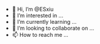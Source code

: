 - 👋 Hi, I’m @ESxiu
- 👀 I’m interested in ...
- 🌱 I’m currently learning ...
- 💞️ I’m looking to collaborate on ...
- 📫 How to reach me ...

<!---
ESxiu/ESxiu is a ✨ special ✨ repository because its `README.md` (this file) appears on your GitHub profile.
You can click the Preview link to take a look at your changes.
--->
